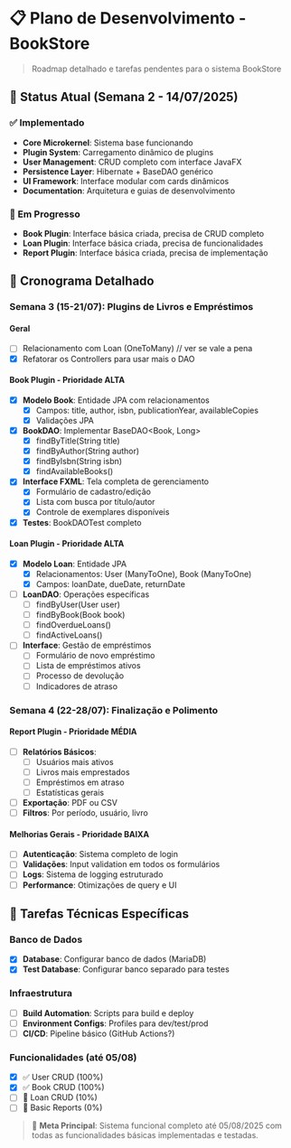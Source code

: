 # 📋 Plano de Desenvolvimento - BookStore

> Roadmap detalhado e tarefas pendentes para o sistema BookStore

## 🚀 Status Atual (Semana 2 - 14/07/2025)

### ✅ Implementado

- **Core Microkernel**: Sistema base funcionando
- **Plugin System**: Carregamento dinâmico de plugins
- **User Management**: CRUD completo com interface JavaFX
- **Persistence Layer**: Hibernate + BaseDAO genérico
- **UI Framework**: Interface modular com cards dinâmicos
- **Documentation**: Arquitetura e guias de desenvolvimento

### 🔄 Em Progresso

- **Book Plugin**: Interface básica criada, precisa de CRUD completo
- **Loan Plugin**: Interface básica criada, precisa de funcionalidades
- **Report Plugin**: Interface básica criada, precisa de implementação

## 📅 Cronograma Detalhado

### Semana 3 (15-21/07): Plugins de Livros e Empréstimos

#### Geral

- [ ] Relacionamento com Loan (OneToMany) // ver se vale a pena
- [x] Refatorar os Controllers para usar mais o DAO

#### Book Plugin - Prioridade ALTA

- [x] **Modelo Book**: Entidade JPA com relacionamentos
  - [x] Campos: title, author, isbn, publicationYear, availableCopies
  - [x] Validações JPA
- [x] **BookDAO**: Implementar BaseDAO<Book, Long>
  - [x] findByTitle(String title)
  - [x] findByAuthor(String author)
  - [x] findByIsbn(String isbn)
  - [x] findAvailableBooks()
- [x] **Interface FXML**: Tela completa de gerenciamento
  - [x] Formulário de cadastro/edição
  - [x] Lista com busca por título/autor
  - [x] Controle de exemplares disponíveis
- [x] **Testes**: BookDAOTest completo

#### Loan Plugin - Prioridade ALTA

- [x] **Modelo Loan**: Entidade JPA
  - [x] Relacionamentos: User (ManyToOne), Book (ManyToOne)
  - [x] Campos: loanDate, dueDate, returnDate
- [ ] **LoanDAO**: Operações específicas
  - [ ] findByUser(User user)
  - [ ] findByBook(Book book)
  - [ ] findOverdueLoans()
  - [ ] findActiveLoans()
- [ ] **Interface**: Gestão de empréstimos
  - [ ] Formulário de novo empréstimo
  - [ ] Lista de empréstimos ativos
  - [ ] Processo de devolução
  - [ ] Indicadores de atraso

### Semana 4 (22-28/07): Finalização e Polimento

#### Report Plugin - Prioridade MÉDIA

- [ ] **Relatórios Básicos**:
  - [ ] Usuários mais ativos
  - [ ] Livros mais emprestados
  - [ ] Empréstimos em atraso
  - [ ] Estatísticas gerais
- [ ] **Exportação**: PDF ou CSV
- [ ] **Filtros**: Por período, usuário, livro

#### Melhorias Gerais - Prioridade BAIXA

- [ ] **Autenticação**: Sistema completo de login
- [ ] **Validações**: Input validation em todos os formulários
- [ ] **Logs**: Sistema de logging estruturado
- [ ] **Performance**: Otimizações de query e UI

## 🔧 Tarefas Técnicas Específicas

### Banco de Dados

- [x] **Database**: Configurar banco de dados (MariaDB)
- [x] **Test Database**: Configurar banco separado para testes

### Infraestrutura

- [ ] **Build Automation**: Scripts para build e deploy
- [ ] **Environment Configs**: Profiles para dev/test/prod
- [ ] **CI/CD**: Pipeline básico (GitHub Actions?)

### Funcionalidades (até 05/08)

- [x] ✅ User CRUD (100%)
- [x] ✅ Book CRUD (100%)
- [ ] 🔄 Loan CRUD (10%)
- [ ] 🔄 Basic Reports (0%)

> 🎯 **Meta Principal**: Sistema funcional completo até 05/08/2025 com todas as funcionalidades básicas implementadas e testadas.
